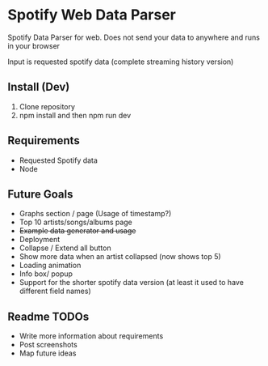 # Spotify Web Data Parser

Spotify Data Parser for web. Does not send your data to anywhere and runs in your browser

Input is requested spotify data (complete streaming history version)

## Install (Dev)

1. Clone repository
2. npm install and then npm run dev

## Requirements

- Requested Spotify data
- Node

## Future Goals

- Graphs section / page (Usage of timestamp?)
- Top 10 artists/songs/albums page
- ~~Example data generator and usage~~
- Deployment
- Collapse / Extend all button
- Show more data when an artist collapsed (now shows top 5)
- Loading animation
- Info box/ popup
- Support for the shorter spotify data version (at least it used to have different field names)

## Readme TODOs

- Write more information about requirements
- Post screenshots
- Map future ideas
